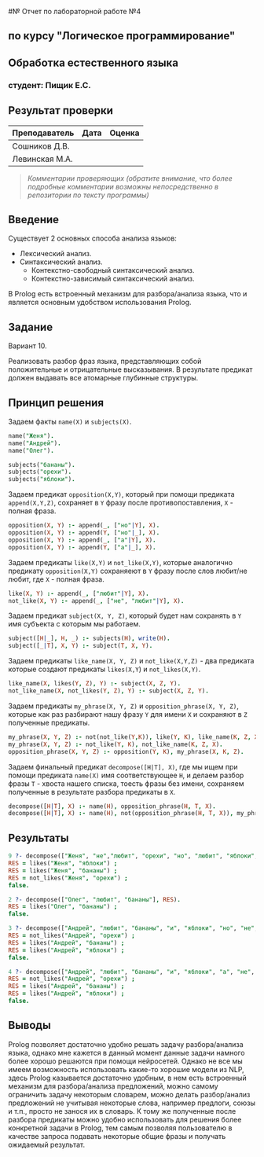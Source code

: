 #№ Отчет по лабораторной работе №4
## по курсу "Логическое программирование"

## Обработка естественного языка

### студент: Пищик Е.С.

## Результат проверки

| Преподаватель     | Дата         |  Оценка       |
|-------------------|--------------|---------------|
| Сошников Д.В. |              |               |
| Левинская М.А.|              |               |

> *Комментарии проверяющих (обратите внимание, что более подробные комментарии возможны непосредственно в репозитории по тексту программы)*


## Введение

Существует 2 основных способа анализа языков:

+ Лексический анализ.
+ Синтаксический анализ.
  + Контекстно-свободный синтаксический анализ.
  + Контекстно-зависимый синтаксический анализ.

В Prolog есть встроенный механизм для разбора/анализа языка, что и является основным удобством использования Prolog.

## Задание
Вариант 10.

Реализовать разбор фраз языка, представляющих собой положительные и отрицательные высказывания. В результате предикат должен выдавать все атомарные глубинные структуры.

## Принцип решения

Задаем факты `name(X)` и `subjects(X)`.
```prolog
name("Женя").
name("Андрей").
name("Олег").

subjects("бананы").
subjects("орехи").
subjects("яблоки").
```

Задаем предикат `opposition(X,Y)`, который при помощи предиката `append(X,Y,Z)`, сохраняет в `Y` фразу после противопоставления, `X` - полная фраза.
```prolog
opposition(X, Y) :- append(_, ["но"|Y], X).
opposition(X, Y) :- append(Y, ["но"|_], X).
opposition(X, Y) :- append(_, ["а"|Y], X).
opposition(X, Y) :- append(Y, ["а"|_], X).
```

Задаем предикаты `like(X,Y)` и `not_like(X,Y)`, которые аналогично предикату `opposition(X,Y)` сохраняеют в `Y` фразу после слов любит/не любит, где `X` - полная фраза.
```prolog
like(X, Y) :- append(_, ["любит"|Y], X).
not_like(X, Y) :- append(_, ["не", "любит"|Y], X).
```

Задаем предикат `subject(X, Y, Z)`, который будет нам сохранять в `Y` имя субъекта с которым мы работаем.
```prolog
subject([H|_], H, _) :- subjects(H), write(H).
subject([_|T], X, Y) :- subject(T, X, Y).
```

Задаем предикаты `like_name(X, Y, Z)` и `not_like(X,Y,Z)` - два предиката которые создают предикаты `likes(X,Y`) и `not_likes(X,Y)`.
```prolog
like_name(X, likes(Y, Z), Y) :- subject(X, Z, Y).
not_like_name(X, not_likes(Y, Z), Y) :- subject(X, Z, Y).
```

Задаем предикаты `my_phrase(X, Y, Z)` и `opposition_phrase(X, Y, Z)`, которые как раз разбирают нашу фразу `Y` для имени `X` и сохраняют в `Z` полученные предикаты.
```prolog
my_phrase(X, Y, Z) :- not(not_like(Y,K)), like(Y, K), like_name(K, Z, X).
my_phrase(X, Y, Z) :- not_like(Y, K), not_like_name(K, Z, X).
opposition_phrase(X, Y, Z) :- opposition(Y, K), my_phrase(X, K, Z).
```

Задаем финальный предикат `decompose([H|T], X)`, где мы ищем при помощи предиката `name(X)` имя соответствующее `H`, и делаем разбор фразы `T` - хвоста нашего списка, тоесть фразы без имени, сохраняем полученные в результате разбора предикаты в `X`.
```prolog
decompose([H|T], X) :- name(H), opposition_phrase(H, T, X).
decompose([H|T], X) :- name(H), not(opposition_phrase(H, T, X)), my_phrase(H, T, X).
```

## Результаты

```prolog
9 ?- decompose(["Женя", "не","любит", "орехи", "но", "любит", "яблоки", "и", "бананы"], RES).
RES = likes("Женя", "яблоки") ;
RES = likes("Женя", "бананы") ;
RES = not_likes("Женя", "орехи") ;
false.
```

```prolog
2 ?- decompose(["Олег", "любит", "бананы"], RES).                    
RES = likes("Олег", "бананы") ;
false.
```

```prolog
3 ?- decompose(["Андрей", "любит", "бананы", "и", "яблоки", "но", "не", "любит", "орехи"], RES).  
RES = not_likes("Андрей", "орехи") ;
RES = likes("Андрей", "бананы") ;
RES = likes("Андрей", "яблоки") ;
false.
```

```prolog
4 ?- decompose(["Андрей", "любит", "бананы", "и", "яблоки", "а", "не", "любит", "орехи"], RES).  
RES = not_likes("Андрей", "орехи") ;
RES = likes("Андрей", "бананы") ;
RES = likes("Андрей", "яблоки") ;
false.
```

## Выводы

Prolog позволяет достаточно удобно решать задачу разбора/анализа языка, однако мне кажется в данный момент данные задачи намного более хорошо решаются при помощи нейросетей. Однако не все мы имеем возможность использовать какие-то хорошие модели из NLP, здесь Prolog казывается достаточно удобным, в нем есть встроенный механизм для разбора/анализа предложений, можно самому ограничить задачу некоторым словарем, можно делать разбор/анализ предложений не учитывая некоторые слова, например предлоги, союзы и т.п., просто не занося их в словарь. К тому же полученные после разбора предикаты можно удобно использовать для решения более конкретной задачи в Prolog, тем самым позволяя пользователю в качестве запроса подавать некоторые общие фразы и получать ожидаемый результат.




